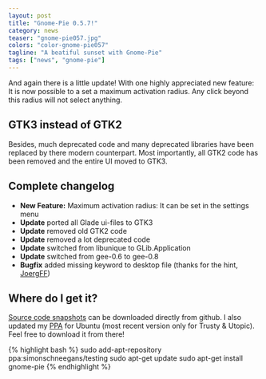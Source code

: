 ```yaml
---
layout: post
title: "Gnome-Pie 0.5.7!"
category: news
teaser: "gnome-pie057.jpg"
colors: "color-gnome-pie057"
tagline: "A beatiful sunset with Gnome-Pie"
tags: ["news", "gnome-pie"]
---
```


And again there is a little update! With one highly appreciated new feature: It is now possible to a set a maximum activation radius. Any click beyond this radius will not select anything.

<!--more-->

## GTK3 instead of GTK2

Besides, much deprecated code and many deprecated libraries have been replaced by there modern counterpart. Most importantly, all GTK2 code has been removed and the entire UI moved to GTK3.


## Complete changelog

* **New Feature:** Maximum activation radius: It can be set in the settings menu
* **Update** ported all Glade ui-files to GTK3
* **Update** removed old GTK2 code
* **Update** removed a lot deprecated code
* **Update** switched from libunique to GLib.Application
* **Update** switched from gee-0.6 to gee-0.8
* **Bugfix** added missing keyword to desktop file (thanks for the hint, [JoergFF](https://github.com/JoergFF))

## Where do I get it?

[Source code snapshots](https://github.com/schneegans/Gnome-Pie/tags) can be downloaded directly from github. I also updated my [PPA](https://launchpad.net/~simonschneegans/+archive/ubuntu/testing) for Ubuntu (most recent version only for Trusty &amp; Utopic). Feel free to download it from there!

{% highlight bash %}
sudo add-apt-repository ppa:simonschneegans/testing
sudo apt-get update
sudo apt-get install gnome-pie
{% endhighlight %}

